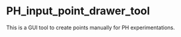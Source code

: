 # PH_input_point_drawer_tool

This is a GUI tool to create points manually for PH experimentations. 